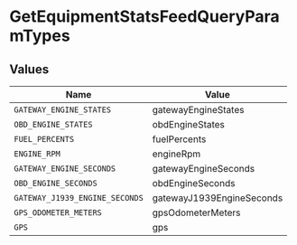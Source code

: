 # GetEquipmentStatsFeedQueryParamTypes


## Values

| Name                           | Value                          |
| ------------------------------ | ------------------------------ |
| `GATEWAY_ENGINE_STATES`        | gatewayEngineStates            |
| `OBD_ENGINE_STATES`            | obdEngineStates                |
| `FUEL_PERCENTS`                | fuelPercents                   |
| `ENGINE_RPM`                   | engineRpm                      |
| `GATEWAY_ENGINE_SECONDS`       | gatewayEngineSeconds           |
| `OBD_ENGINE_SECONDS`           | obdEngineSeconds               |
| `GATEWAY_J1939_ENGINE_SECONDS` | gatewayJ1939EngineSeconds      |
| `GPS_ODOMETER_METERS`          | gpsOdometerMeters              |
| `GPS`                          | gps                            |